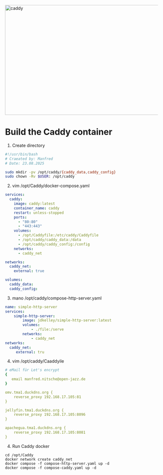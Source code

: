 
<img width="1200" height="363" alt="caddy" src="https://github.com/user-attachments/assets/cae6fd4e-0446-4254-9943-a42b1a9cb907" />

# Build the Caddy container 

1. Create directory
```bash
#!/usr/bin/bash
# Craeated by: Manfred
# Date: 23.08.2025

sudo mkdir -pv /opt/caddy/{caddy_data,caddy_config}
sudo chown -Rv $USER: /opt/caddy
```

2. vim /opt/Caddy/docker-compose.yaml
```yaml
services:
  caddy:
    image: caddy:latest
    container_name: caddy
    restart: unless-stopped
    ports:
      - "80:80"
      - "443:443"
    volumes:
      - /opt/Caddyfile:/etc/caddy/Caddyfile
      - /opt/caddy/caddy_data:/data
      - /opt/caddy/caddy_config:/config
    networks:
      - caddy_net

networks:
  caddy_net:
    external: true

volumes:
  caddy_data:
  caddy_config:
```
3. mano  /opt/caddy/compose-http-server.yaml
```yaml
name: simple-http-server
services:
    simple-http-server:
        image: jdkelley/simple-http-server:latest
        volumes:
            - ./file:/serve
        networks:
            - caddy_net
networks:
  caddy_net:
     external: tru
```

4. vim /opt/caddy/Caaddyile
```yaml
# eMail für Let's encrypt
{
   email manfred.nitsche@open-jazz.de
}

omv.tma1.duckdns.org {
    reverse_proxy 192.168.17.105:81
}

jellyfin.tma1.duckdns.org {
    reverse_proxy 192.168.17.105:8096
}

apachegua.tma1.duckdns.org {
    reverse_proxy 192.168.17.105:8081
}

```

4. Run Caddy docker  

```
cd /opt/Caddy
docker network create caddy_net
docker compose -f compose-http-server.yaml up -d
docker compose -f compose-caddy.yaml up -d
```
